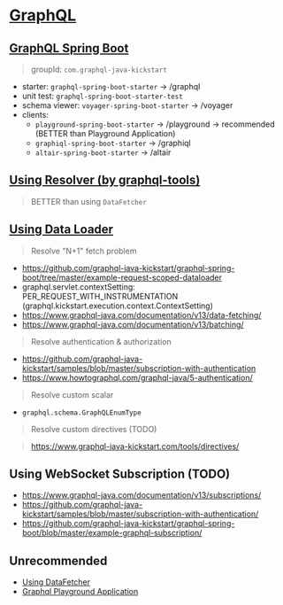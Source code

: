 # [GraphQL](https://graphql.github.io/learn/)

## [GraphQL Spring Boot](https://github.com/graphql-java-kickstart/graphql-spring-boot)

> groupId: `com.graphql-java-kickstart`

- starter: `graphql-spring-boot-starter` -> /graphql
- unit test: `graphql-spring-boot-starter-test`
- schema viewer: `voyager-spring-boot-starter` -> /voyager
- clients:
    - `playground-spring-boot-starter` -> /playground -> recommended (BETTER than Playground Application)
    - `graphiql-spring-boot-starter` -> /graphiql
    - `altair-spring-boot-starter` -> /altair


## [Using Resolver (by graphql-tools)](https://github.com/graphql-java-kickstart/graphql-spring-boot/blob/master/example-graphql-tools/)

> BETTER than using `DataFetcher`


## [Using Data Loader](https://github.com/graphql-java/java-dataloader)

> Resolve "N+1" fetch problem

- https://github.com/graphql-java-kickstart/graphql-spring-boot/tree/master/example-request-scoped-dataloader
- graphql.servlet.contextSetting: PER_REQUEST_WITH_INSTRUMENTATION (graphql.kickstart.execution.context.ContextSetting)
- https://www.graphql-java.com/documentation/v13/data-fetching/
- https://www.graphql-java.com/documentation/v13/batching/

> Resolve authentication & authorization

- https://github.com/graphql-java-kickstart/samples/blob/master/subscription-with-authentication
- https://www.howtographql.com/graphql-java/5-authentication/

> Resolve custom scalar

- `graphql.schema.GraphQLEnumType`

> Resolve custom directives (TODO)

> https://www.graphql-java-kickstart.com/tools/directives/

## Using WebSocket Subscription (TODO)

- https://www.graphql-java.com/documentation/v13/subscriptions/
- https://github.com/graphql-java-kickstart/samples/blob/master/subscription-with-authentication/
- https://github.com/graphql-java-kickstart/graphql-spring-boot/blob/master/example-graphql-subscription/

## Unrecommended

- [Using DataFetcher](https://www.graphql-java.com/tutorials/getting-started-with-spring-boot/)
- [Graphql Playground Application](https://github.com/prisma/graphql-playground)

